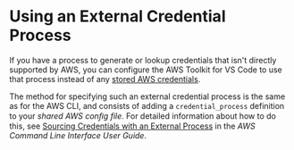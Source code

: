 # Using an External Credential Process<a name="external-credential-process"></a>

If you have a process to generate or lookup credentials that isn't directly supported by AWS, you can configure the AWS Toolkit for VS Code to use that process instead of any [stored AWS credentials](aws-credentials.md)\.

The method for specifying such an external credential process is the same as for the AWS CLI, and consists of adding a `credential_process` definition to your *shared AWS conﬁg file*\. For detailed information about how to do this, see [Sourcing Credentials with an External Process](https://docs.aws.amazon.com/cli/latest/userguide/cli-configure-sourcing-external.html) in the *AWS Command Line Interface User Guide*\.